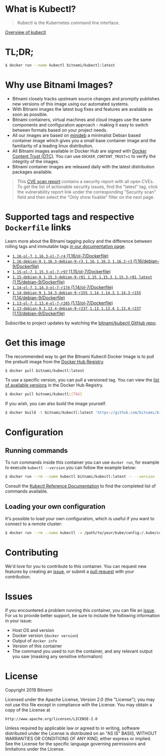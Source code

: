 
# What is Kubectl?

> Kubectl is the Kubernetes command line interface.

[Overview of kubectl](https://kubernetes.io/docs/reference/kubectl/overview/)

# TL;DR;

```bash
$ docker run --name kubectl bitnami/kubectl:latest
```

# Why use Bitnami Images?

* Bitnami closely tracks upstream source changes and promptly publishes new versions of this image using our automated systems.
* With Bitnami images the latest bug fixes and features are available as soon as possible.
* Bitnami containers, virtual machines and cloud images use the same components and configuration approach - making it easy to switch between formats based on your project needs.
* All our images are based on [minideb](https://github.com/bitnami/minideb) a minimalist Debian based container image which gives you a small base container image and the familiarity of a leading linux distribution.
* All Bitnami images available in Docker Hub are signed with [Docker Content Trust (DTC)](https://docs.docker.com/engine/security/trust/content_trust/). You can use `DOCKER_CONTENT_TRUST=1` to verify the integrity of the images.
* Bitnami container images are released daily with the latest distribution packages available.


> This [CVE scan report](https://quay.io/repository/bitnami/kubectl?tab=tags) contains a security report with all open CVEs. To get the list of actionable security issues, find the "latest" tag, click the vulnerability report link under the corresponding "Security scan" field and then select the "Only show fixable" filter on the next page.

# Supported tags and respective `Dockerfile` links

Learn more about the Bitnami tagging policy and the difference between rolling tags and immutable tags [in our documentation page](https://docs.bitnami.com/containers/how-to/understand-rolling-tags-containers/).


* [`1.16-ol-7`, `1.16.3-ol-7-r4` (1.16/ol-7/Dockerfile)](https://github.com/bitnami/bitnami-docker-kubectl/blob/1.16.3-ol-7-r4/1.16/ol-7/Dockerfile)
* [`1.16-debian-9`, `1.16.3-debian-9-r3`, `1.16`, `1.16.3`, `1.16.3-r3` (1.16/debian-9/Dockerfile)](https://github.com/bitnami/bitnami-docker-kubectl/blob/1.16.3-debian-9-r3/1.16/debian-9/Dockerfile)
* [`1.15-ol-7`, `1.15.3-ol-7-r97` (1.15/ol-7/Dockerfile)](https://github.com/bitnami/bitnami-docker-kubectl/blob/1.15.3-ol-7-r97/1.15/ol-7/Dockerfile)
* [`1.15-debian-9`, `1.15.3-debian-9-r81`, `1.15`, `1.15.3`, `1.15.3-r81`, `latest` (1.15/debian-9/Dockerfile)](https://github.com/bitnami/bitnami-docker-kubectl/blob/1.15.3-debian-9-r81/1.15/debian-9/Dockerfile)
* [`1.14-ol-7`, `1.14.3-ol-7-r174` (1.14/ol-7/Dockerfile)](https://github.com/bitnami/bitnami-docker-kubectl/blob/1.14.3-ol-7-r174/1.14/ol-7/Dockerfile)
* [`1.14-debian-9`, `1.14.3-debian-9-r155`, `1.14`, `1.14.3`, `1.14.3-r155` (1.14/debian-9/Dockerfile)](https://github.com/bitnami/bitnami-docker-kubectl/blob/1.14.3-debian-9-r155/1.14/debian-9/Dockerfile)
* [`1.13-ol-7`, `1.13.4-ol-7-r265` (1.13/ol-7/Dockerfile)](https://github.com/bitnami/bitnami-docker-kubectl/blob/1.13.4-ol-7-r265/1.13/ol-7/Dockerfile)
* [`1.13-debian-9`, `1.13.4-debian-9-r237`, `1.13`, `1.13.4`, `1.13.4-r237` (1.13/debian-9/Dockerfile)](https://github.com/bitnami/bitnami-docker-kubectl/blob/1.13.4-debian-9-r237/1.13/debian-9/Dockerfile)

Subscribe to project updates by watching the [bitnami/kubectl GitHub repo](https://github.com/bitnami/bitnami-docker-kubectl).

# Get this image

The recommended way to get the Bitnami Kubectl Docker Image is to pull the prebuilt image from the [Docker Hub Registry](https://hub.docker.com/r/bitnami/kubectl).

```bash
$ docker pull bitnami/kubectl:latest
```

To use a specific version, you can pull a versioned tag. You can view the [list of available versions](https://hub.docker.com/r/bitnami/kubectl/tags/) in the Docker Hub Registry.

```bash
$ docker pull bitnami/kubectl:[TAG]
```

If you wish, you can also build the image yourself.

```bash
$ docker build -t bitnami/kubectl:latest 'https://github.com/bitnami/bitnami-docker-kubectl.git#master:1.15/debian-9'
```

# Configuration

## Running commands

To run commands inside this container you can use `docker run`, for example to execute `kubectl --version` you can follow the example below:

```bash
$ docker run --rm --name kubectl bitnami/kubectl:latest -- --version
```

Consult the [Kubectl Reference Documentation](https://kubernetes.io/docs/reference/generated/kubectl/kubectl-commands) to find the completed list of commands available.

## Loading your own configuration

It's possible to load your own configuration, which is useful if you want to connect to a remote cluster:

```bash
$ docker run --rm --name kubectl -v /path/to/your/kube/config:/.kube/config bitnami/kubectl:latest
```

# Contributing

We'd love for you to contribute to this container. You can request new features by creating an [issue](https://github.com/bitnami/bitnami-docker-kubectl/issues), or submit a [pull request](https://github.com/bitnami/bitnami-docker-kubectl/pulls) with your contribution.

# Issues

If you encountered a problem running this container, you can file an [issue](https://github.com/bitnami/bitnami-docker-kubectl/issues). For us to provide better support, be sure to include the following information in your issue:

- Host OS and version
- Docker version (`docker version`)
- Output of `docker info`
- Version of this container
- The command you used to run the container, and any relevant output you saw (masking any sensitive information)

# License

Copyright 2019 Bitnami

Licensed under the Apache License, Version 2.0 (the "License");
you may not use this file except in compliance with the License.
You may obtain a copy of the License at

    http://www.apache.org/licenses/LICENSE-2.0

Unless required by applicable law or agreed to in writing, software
distributed under the License is distributed on an "AS IS" BASIS,
WITHOUT WARRANTIES OR CONDITIONS OF ANY KIND, either express or implied.
See the License for the specific language governing permissions and
limitations under the License.
